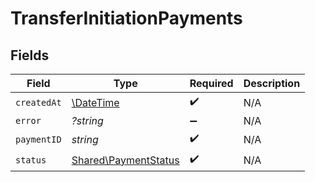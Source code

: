 # TransferInitiationPayments


## Fields

| Field                                                         | Type                                                          | Required                                                      | Description                                                   |
| ------------------------------------------------------------- | ------------------------------------------------------------- | ------------------------------------------------------------- | ------------------------------------------------------------- |
| `createdAt`                                                   | [\DateTime](https://www.php.net/manual/en/class.datetime.php) | :heavy_check_mark:                                            | N/A                                                           |
| `error`                                                       | *?string*                                                     | :heavy_minus_sign:                                            | N/A                                                           |
| `paymentID`                                                   | *string*                                                      | :heavy_check_mark:                                            | N/A                                                           |
| `status`                                                      | [Shared\PaymentStatus](../../Models/Shared/PaymentStatus.md)  | :heavy_check_mark:                                            | N/A                                                           |